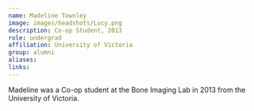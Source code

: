 ```yaml
---
name: Madeline Townley
image: images/headshots/Lucy.png
description: Co-op Student, 2013
role: undergrad
affiliation: University of Victoria
group: alumni
aliases: 
links:
---
```


Madeline was a Co-op student at the Bone Imaging Lab in 2013 from the University of Victoria.